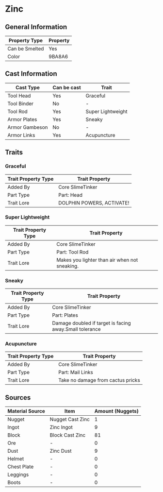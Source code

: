 # Zinc

## General Information

| Property Type  | Property |
| -------------- | -------- |
| Can be Smelted | Yes      |
| Color          | 9BA8A6   |

## Cast Information

| Cast Type      | Can be cast | Trait             |
| -------------- | ----------- | ----------------- |
| Tool Head      | Yes         | Graceful          |
| Tool Binder    | No          | -                 |
| Tool Rod       | Yes         | Super Lightweight |
| Armor Plates   | Yes         | Sneaky            |
| Armor Gambeson | No          | -                 |
| Armor Links    | Yes         | Acupuncture       |

## Traits

### Graceful

| Trait Property Type | Trait Property            |
| ------------------- | ------------------------- |
| Added By            | Core SlimeTinker          |
| Part Type           | Part: Head                |
| Trait Lore          | DOLPHIN POWERS, ACTIVATE! |

### Super Lightweight

| Trait Property Type | Trait Property                                |
| ------------------- | --------------------------------------------- |
| Added By            | Core SlimeTinker                              |
| Part Type           | Part: Tool Rod                                |
| Trait Lore          | Makes you lighter than air when not sneaking. |

### Sneaky

| Trait Property Type | Trait Property                                          |
| ------------------- | ------------------------------------------------------- |
| Added By            | Core SlimeTinker                                        |
| Part Type           | Part: Plates                                            |
| Trait Lore          | Damage doubled if target is facing away.Small tolerance |

### Acupuncture

| Trait Property Type | Trait Property                    |
| ------------------- | --------------------------------- |
| Added By            | Core SlimeTinker                  |
| Part Type           | Part: Mail Links                  |
| Trait Lore          | Take no damage from cactus pricks |

## Sources

| Material Source | Item             | Amount (Nuggets) |
| --------------- | ---------------- | ---------------- |
| Nugget          | Nugget Cast Zinc | 1                |
| Ingot           | Zinc Ingot       | 9                |
| Block           | Block Cast Zinc  | 81               |
| Ore             | -                | 0                |
| Dust            | Zinc Dust        | 9                |
| Helmet          | -                | 0                |
| Chest Plate     | -                | 0                |
| Leggings        | -                | 0                |
| Boots           | -                | 0                |
